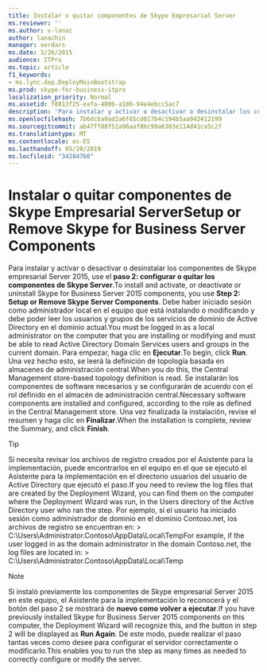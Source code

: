 ```yaml
---
title: Instalar o quitar componentes de Skype Empresarial Server
ms.reviewer: ''
ms.author: v-lanac
author: lanachin
manager: serdars
ms.date: 3/26/2015
audience: ITPro
ms.topic: article
f1_keywords:
- ms.lync.dep.DeployMainBootstrap
ms.prod: skype-for-business-itpro
localization_priority: Normal
ms.assetid: f8813f25-eafa-4006-a186-94e4ebcc5ac7
description: 'Para instalar y activar o desactivar o desinstalar los componentes de Skype empresarial Server 2015, use el paso 2: configurar o quitar los componentes de Skype Server. Debe haber iniciado sesión como administrador local en el equipo que está instalando o modificando y debe poder leer los usuarios y grupos de los servicios de dominio de Active Directory en el dominio actual. Para empezar, haga clic en Ejecutar. Una vez hecho esto, se leerá la definición de topología basada en almacenes de administración central. Se instalarán los componentes de software necesarios y se configurarán de acuerdo con el rol definido en el almacén de administración central. Una vez finalizada la instalación, revise el resumen y haga clic en Finalizar.'
ms.openlocfilehash: 7b6dcba9ad2a6f65cd017b4c194b5aa942412199
ms.sourcegitcommit: ab47ff88f51a96aaf8bc99a6303e114d41ca5c2f
ms.translationtype: MT
ms.contentlocale: es-ES
ms.lasthandoff: 05/20/2019
ms.locfileid: "34284760"
---
```

# <a name="setup-or-remove-skype-for-business-server-components"></a><span data-ttu-id="61048-108">Instalar o quitar componentes de Skype Empresarial Server</span><span class="sxs-lookup"><span data-stu-id="61048-108">Setup or Remove Skype for Business Server Components</span></span>
 
<span data-ttu-id="61048-109">Para instalar y activar o desactivar o desinstalar los componentes de Skype empresarial Server 2015, use el **paso 2: configurar o quitar los componentes de Skype Server**.</span><span class="sxs-lookup"><span data-stu-id="61048-109">To install and activate, or deactivate or uninstall Skype for Business Server 2015 components, you use **Step 2: Setup or Remove Skype Server Components**.</span></span> <span data-ttu-id="61048-110">Debe haber iniciado sesión como administrador local en el equipo que está instalando o modificando y debe poder leer los usuarios y grupos de los servicios de dominio de Active Directory en el dominio actual.</span><span class="sxs-lookup"><span data-stu-id="61048-110">You must be logged in as a local administrator on the computer that you are installing or modifying and must be able to read Active Directory Domain Services users and groups in the current domain.</span></span> <span data-ttu-id="61048-111">Para empezar, haga clic en **Ejecutar**.</span><span class="sxs-lookup"><span data-stu-id="61048-111">To begin, click **Run**.</span></span> <span data-ttu-id="61048-112">Una vez hecho esto, se leerá la definición de topología basada en almacenes de administración central.</span><span class="sxs-lookup"><span data-stu-id="61048-112">When you do this, the Central Management store-based topology definition is read.</span></span> <span data-ttu-id="61048-113">Se instalarán los componentes de software necesarios y se configurarán de acuerdo con el rol definido en el almacén de administración central.</span><span class="sxs-lookup"><span data-stu-id="61048-113">Necessary software components are installed and configured, according to the role as defined in the Central Management store.</span></span> <span data-ttu-id="61048-114">Una vez finalizada la instalación, revise el resumen y haga clic en **Finalizar**.</span><span class="sxs-lookup"><span data-stu-id="61048-114">When the installation is complete, review the Summary, and click **Finish**.</span></span>
  
> [!TIP]
> <span data-ttu-id="61048-115">Si necesita revisar los archivos de registro creados por el Asistente para la implementación, puede encontrarlos en el equipo en el que se ejecutó el Asistente para la implementación en el directorio usuarios del usuario de Active Directory que ejecutó el paso.</span><span class="sxs-lookup"><span data-stu-id="61048-115">If you need to review the log files that are created by the Deployment Wizard, you can find them on the computer where the Deployment Wizard was run, in the Users directory of the Active Directory user who ran the step.</span></span> <span data-ttu-id="61048-116">Por ejemplo, si el usuario ha iniciado sesión como administrador de dominio en el dominio Contoso.net, los archivos de registro se encuentran en: > C:\Users\Administrator.Contoso\AppData\Local\Temp</span><span class="sxs-lookup"><span data-stu-id="61048-116">For example, if the user logged in as the domain administrator in the domain Contoso.net, the log files are located in: > C:\Users\Administrator.Contoso\AppData\Local\Temp</span></span> 
  
> [!NOTE]
> <span data-ttu-id="61048-117">Si instaló previamente los componentes de Skype empresarial Server 2015 en este equipo, el Asistente para la implementación lo reconocerá y el botón del paso 2 se mostrará de **nuevo como volver a ejecutar**.</span><span class="sxs-lookup"><span data-stu-id="61048-117">If you have previously installed Skype for Business Server 2015 components on this computer, the Deployment Wizard will recognize this, and the button in step 2 will be displayed as **Run Again**.</span></span> <span data-ttu-id="61048-118">De este modo, puede realizar el paso tantas veces como desee para configurar el servidor correctamente o modificarlo.</span><span class="sxs-lookup"><span data-stu-id="61048-118">This enables you to run the step as many times as needed to correctly configure or modify the server.</span></span> 
  

